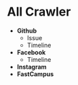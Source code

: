 # All Crawler

- **Github**
    - Issue
    - Timeline
- **Facebook**
    - Timeline
- **Instagram**
- **FastCampus**
